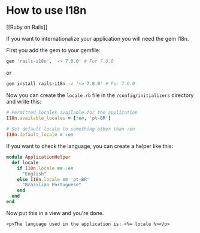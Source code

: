 # How to use I18n
[[Ruby on Rails]]

If you want to internationalize your application you will need the gem I18n.

First you add the gem to your gemfile:
```ruby
gem 'rails-i18n', '~> 7.0.0' # For 7.0.0
```
or
```bash
gem install rails-i18n -v '~> 7.0.0' # For 7.0.0
```

Now you can create the `locale.rb` file in the ``/config/initializers`` directory and write this:
```ruby
# Permitted locales available for the application  
I18n.available_locales = [:en, 'pt-BR']  
	  
# Set default locale to something other than :en  
I18n.default_locale = :en
```

If you want to check the language, you can create a helper like this:
```ruby
module ApplicationHelper  
  def locale  
	if I18n.locale == :en  
	  "English"  
	else I18n.locale == 'pt-BR'  
	  "Brazilian Portuguese"  
	end  
  end  
end
```

Now put this in a view and you're done.
```erb
<p>The language used in the application is: <%= locale %></p>
```
